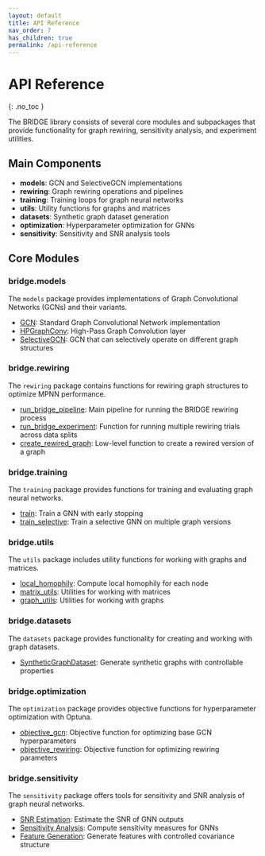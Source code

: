 ```yaml
---
layout: default
title: API Reference
nav_order: 7
has_children: true
permalink: /api-reference
---
```


# API Reference
{: .no_toc }

The BRIDGE library consists of several core modules and subpackages that provide functionality for graph rewiring, sensitivity analysis, and experiment utilities.

## Main Components

- **models**: GCN and SelectiveGCN implementations 
- **rewiring**: Graph rewiring operations and pipelines
- **training**: Training loops for graph neural networks
- **utils**: Utility functions for graphs and matrices
- **datasets**: Synthetic graph dataset generation
- **optimization**: Hyperparameter optimization for GNNs
- **sensitivity**: Sensitivity and SNR analysis tools

## Core Modules

### bridge.models

The `models` package provides implementations of Graph Convolutional Networks (GCNs) and their variants.

- [GCN](gcn.md): Standard Graph Convolutional Network implementation
- [HPGraphConv](hpgraphconv.md): High-Pass Graph Convolution layer
- [SelectiveGCN](selectivegcn.md): GCN that can selectively operate on different graph structures

### bridge.rewiring

The `rewiring` package contains functions for rewiring graph structures to optimize MPNN performance.

- [run_bridge_pipeline](bridge-pipeline.md): Main pipeline for running the BRIDGE rewiring process
- [run_bridge_experiment](bridge-experiment.md): Function for running multiple rewiring trials across data splits
- [create_rewired_graph](create-rewired-graph.md): Low-level function to create a rewired version of a graph

### bridge.training

The `training` package provides functions for training and evaluating graph neural networks.

- [train](train.md): Train a GNN with early stopping
- [train_selective](train-selective.md): Train a selective GNN on multiple graph versions

### bridge.utils

The `utils` package includes utility functions for working with graphs and matrices.

- [local_homophily](local-homophily.md): Compute local homophily for each node
- [matrix_utils](matrix-utils.md): Utilities for working with matrices
- [graph_utils](graph-utils.md): Utilities for working with graphs

### bridge.datasets

The `datasets` package provides functionality for creating and working with graph datasets.

- [SyntheticGraphDataset](synthetic-dataset.md): Generate synthetic graphs with controllable properties

### bridge.optimization

The `optimization` package provides objective functions for hyperparameter optimization with Optuna.

- [objective_gcn](objective-gcn.md): Objective function for optimizing base GCN hyperparameters
- [objective_rewiring](objective-rewiring.md): Objective function for optimizing rewiring parameters

### bridge.sensitivity

The `sensitivity` package offers tools for sensitivity and SNR analysis of graph neural networks.

- [SNR Estimation](snr.md): Estimate the SNR of GNN outputs
- [Sensitivity Analysis](sensitivity-analysis.md): Compute sensitivity measures for GNNs
- [Feature Generation](feature-generation.md): Generate features with controlled covariance structure
